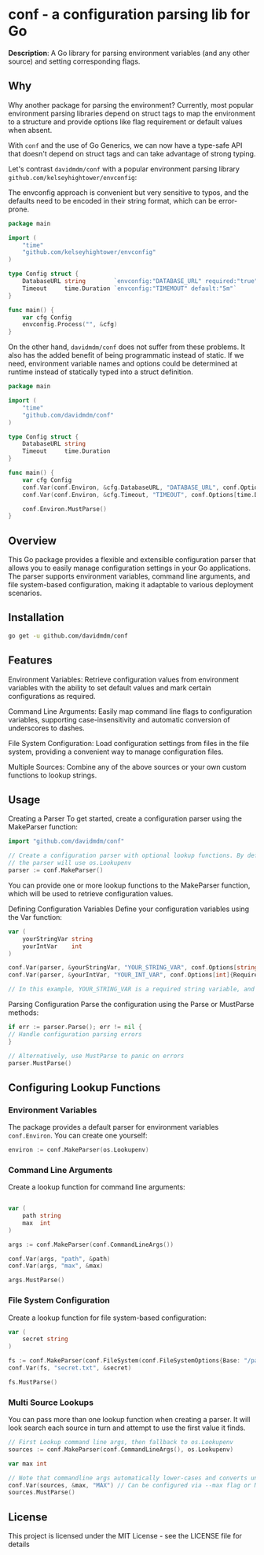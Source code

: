 # conf - a configuration parsing lib for Go

**Description**: A Go library for parsing environment variables (and any other source) and setting corresponding flags.

## Why

Why another package for parsing the environment? Currently, most popular environment parsing libraries depend on struct tags to map the environment to a structure and provide options like flag requirement or default values when absent.

With `conf` and the use of Go Generics, we can now have a type-safe API that doesn't depend on struct tags and can take advantage of strong typing.

Let's contrast `davidmdm/conf` with a popular environment parsing library `github.com/kelseyhightower/envconfig`:

The envconfig approach is convenient but very sensitive to typos, and the defaults need to be encoded in their string format, which can be error-prone.

```go
package main

import (
    "time"
    "github.com/kelseyhightower/envconfig"
)

type Config struct {
    DatabaseURL string        `envconfig:"DATABASE_URL" required:"true"`
    Timeout     time.Duration `envconfig:"TIMEMOUT" default:"5m"`
}

func main() {
    var cfg Config
    envconfig.Process("", &cfg)
}
```

On the other hand, `davidmdm/conf` does not suffer from these problems. It also has the added benefit of being programmatic instead of static. If we need, environment variable names and options could be determined at runtime instead of statically typed into a struct definition.

```go
package main

import (
    "time"
    "github.com/davidmdm/conf"
)

type Config struct {
    DatabaseURL string
    Timeout     time.Duration
}

func main() {
    var cfg Config
    conf.Var(conf.Environ, &cfg.DatabaseURL, "DATABASE_URL", conf.Options[string]{Required: true})
    conf.Var(conf.Environ, &cfg.Timeout, "TIMEOUT", conf.Options[time.Duration]{Default: 5 * time.Minute})

    conf.Environ.MustParse()
}
```

## Overview

This Go package provides a flexible and extensible configuration parser that allows you to easily manage configuration settings in your Go applications. The parser supports environment variables, command line arguments, and file system-based configuration, making it adaptable to various deployment scenarios.

## Installation

```bash
go get -u github.com/davidmdm/conf
```

## Features

Environment Variables: Retrieve configuration values from environment variables with the ability to set default values and mark certain configurations as required.

Command Line Arguments: Easily map command line flags to configuration variables, supporting case-insensitivity and automatic conversion of underscores to dashes.

File System Configuration: Load configuration settings from files in the file system, providing a convenient way to manage configuration files.

Multiple Sources: Combine any of the above sources or your own custom functions to lookup strings.

## Usage

Creating a Parser
To get started, create a configuration parser using the MakeParser function:

```go
import "github.com/davidmdm/conf"

// Create a configuration parser with optional lookup functions. By default if no lookup funcs are provided
// the parser will use os.Lookupenv
parser := conf.MakeParser()
```

You can provide one or more lookup functions to the MakeParser function, which will be used to retrieve configuration values.

Defining Configuration Variables
Define your configuration variables using the Var function:

```go
var (
    yourStringVar string
    yourIntVar    int
)

conf.Var(parser, &yourStringVar, "YOUR_STRING_VAR", conf.Options[string]{Required: true})
conf.Var(parser, &yourIntVar, "YOUR_INT_VAR", conf.Options[int]{Required: false, DefaultValue: 42})

// In this example, YOUR_STRING_VAR is a required string variable, and YOUR_INT_VAR is an optional integer variable with a default value of 42.
```

Parsing Configuration
Parse the configuration using the Parse or MustParse methods:

```go
if err := parser.Parse(); err != nil {
// Handle configuration parsing errors
}

// Alternatively, use MustParse to panic on errors
parser.MustParse()
```

## Configuring Lookup Functions

### Environment Variables

The package provides a default parser for environment variables `conf.Environ`.
You can create one yourself:

```go
environ := conf.MakeParser(os.Lookupenv)
```

### Command Line Arguments

Create a lookup function for command line arguments:

```go

var (
    path string
    max  int
)

args := conf.MakeParser(conf.CommandLineArgs())

conf.Var(args, "path", &path)
conf.Var(args, "max", &max)

args.MustParse()
```

### File System Configuration

Create a lookup function for file system-based configuration:

```go
var (
    secret string
)

fs := conf.MakeParser(conf.FileSystem(conf.FileSystemOptions{Base: "/path/to/config/files"}))
conf.Var(fs, "secret.txt", &secret)

fs.MustParse()
```

### Multi Source Lookups

You can pass more than one lookup function when creating a parser. It will look search each source in turn and attempt to use the first value it finds.

```go
// First Lookup command line args, then fallback to os.Lookupenv
sources := conf.MakeParser(conf.CommandLineArgs(), os.Lookupenv)

var max int

// Note that commandline args automatically lower-cases and converts underscores to dashes before performing a lookup. This allows it to play nicely os.Lookupenv and allow you to override environment variables via command line args.
conf.Var(sources, &max, "MAX") // Can be configured via --max flag or MAX environment variable
sources.MustParse()
```

## License

This project is licensed under the MIT License - see the LICENSE file for details
